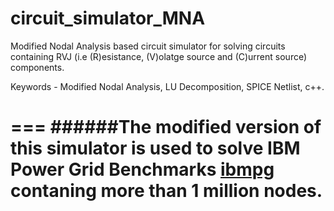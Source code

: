 circuit_simulator_MNA
=====================

Modified Nodal Analysis based circuit simulator for solving circuits containing RVJ (i.e (R)esistance, (V)olatge source and (C)urrent source)
components.

Keywords - Modified Nodal Analysis, LU Decomposition, SPICE Netlist, c++.

===
######The modified version of this simulator is used to solve IBM Power Grid Benchmarks [ibmpg](http://dropzone.tamu.edu/~pli/PGBench/) contaning more than 1 million nodes.
===
